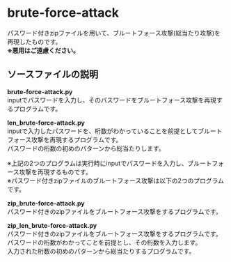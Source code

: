 # brute-force-attack
パスワード付きzipファイルを用いて、ブルートフォース攻撃(総当たり攻撃)を再現したものです。  
**※悪用はご遠慮ください。**

ソースファイルの説明
----
**brute-force-attack.py**  
inputでパスワードを入力し、そのパスワードをブルートフォース攻撃を再現するプログラムです。

**len_brute-force-attack.py**  
inputで入力したパスワードを、桁数がわかっていることを前提としてブルートフォース攻撃を再現するプログラムです。  
パスワードの桁数の初めのパターンから総当たりします。

※上記の2つのプログラムは実行時にinputでパスワードを入力し、ブルートフォース攻撃を再現するものです。  
※パスワード付きzipファイルのブルートフォース攻撃は以下の2つのプログラムです。

**zip_brute-force-attack.py**  
パスワード付きのzipファイルをブルートフォース攻撃をするプログラムです。

**zip_len_brute-force-attack.py**  
パスワード付きのzipファイルをブルートフォース攻撃をするプログラムです。  
パスワードの桁数がわかってことを前提とし、その桁数を入力します。  
入力された桁数の初めのパターンから総当たりするプログラムです。